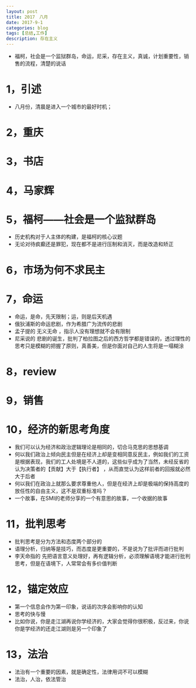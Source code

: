 ```yaml
---
layout: post
title: 2017　八月 
date: 2017-9-1
categories: blog
tags: [总结,工作]
description: 存在主义
---
```


* 福柯，社会是一个监狱群岛，命运，尼采，存在主义，真诚，计划重要性，销售的流程，清楚的说话



# 1，引述

* 八月份，清晨是进入一个城市的最好时机；


# 2，重庆

# 3，书店

# 4，马家辉


# 5，福柯——社会是一个监狱群岛

* 历史机构对于人主体的构建，是福柯的核心议题
* 无论对待疯癫还是罪犯，现在都不是进行压制和消灭，而是改造和矫正


# 6，市场为何不求民主

# 7，命运

* 命运，是命，先天限制；运，则是后天机遇
* 俄狄浦斯的命运悲剧，作为希腊广为流传的悲剧
* 孟子提的 无义无命 ，指示人没有理想就不会有限制
* 尼采说的 悲剧的诞生，批判了柏拉图之后的西方哲学都是错误的，透过理性的思考只是模糊的把握了原则，真善美，但是你面对自己的人生将是一塌糊涂


# 8，review

# 9，销售


# 10，经济的新思考角度

* 我们可以认为经济和政治逻辑理论是相同的，切合马克思的思想基调
* 何以我们政治上倾向民主但是在经济上却是变相同意反民主，例如我们的工资是根据表现，我们的工人处境是不人道的，这些似乎成为了当然，未经反省的认为决策者的【贡献】大于【执行者】
，从而直觉认为这样前者的回报就必然大于后者
* 何以我们在政治上就那么要求尊重他人，但是在经济上却是极端的保持高度的放任性的自由主义，这不是双重标准吗？
* 一个故事，在SMI的老师分享的一个有意思的故事，一个收据的故事


# 11，批判思考

* 批判思考是分为方法和态度两个部分的
* 语理分析，归纳等是技巧，而态度是更重要的，不是说为了批评而进行批判
* 李天命指的 先把语言意义处理好，再有逻辑分析，必须理解语境才能进行批判思考，但是在语境下，人常常会有多价值判断


# 12，锚定效应

* 第一个信息会作为第一印象，说话的次序会影响你的认知
* 思考的快与慢
* 比如你说，你是走江湖再说你学经济的，大家会觉得你很积极，反过来，你说你是学经济的还走江湖则是另一个印象了


# 13，法治

* 法治有一个重要的因素，就是确定性，法律用词不可以模糊
* 法治，人治，依法管治








